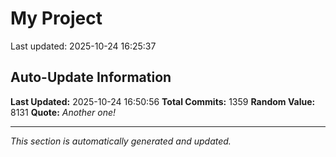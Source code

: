 # My Project


Last updated: 2025-10-24 16:25:37






















































































































































































































































































































































































































































































































































































































































































































































































































































































































































































































































































































































































































































































































































































































































































































































































































































































































































































































## Auto-Update Information

**Last Updated:** 2025-10-24 16:50:56
**Total Commits:** 1359
**Random Value:** 8131
**Quote:** _Another one!_

---
_This section is automatically generated and updated._